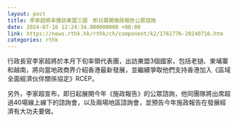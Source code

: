 ```yaml
---
layout: post
title: 李家超將率團訪東盟三國　即日展開施政報告公眾諮詢
date: 2024-07-16 12:24:34.000000000 +08:00
link: https://news.rthk.hk/rthk/ch/component/k2/1761776-20240716.htm
categories: rthk
---
```


行政長官李家超將於本月下旬率領代表團，出訪東盟3個國家，包括老撾、柬埔寨和越南，將向當地政商界介紹香港最新發展，並繼續爭取他們支持香港加入《區域全面經濟伙伴關係協定》RCEP。

另外，李家超宣布，即日起展開今年《施政報告》的公眾諮詢，他同團隊將出席超過40場線上線下的諮詢會，以及兩場地區諮詢會，並預告今年施政報告在發展經濟有大功夫要做。
